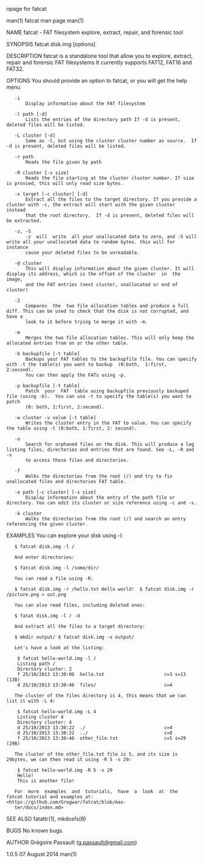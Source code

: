 npage for fatcat

man(1)                                                            fatcat man page                                                           man(1)

NAME
       fatcat - FAT filesystem explore, extract, repair, and forensic tool

SYNOPSIS
       fatcat disk.img [options]

DESCRIPTION
       fatcat  is a standalone tool that allow you to explore, extract, repair and forensic FAT filesystems It currently supports FAT12, FAT16 and
       FAT32.

OPTIONS
       You should provide an option to fatcat, or you will get the help menu

       -i
           Display information about the FAT filesystem

       -l path [-d]
           Lists the entries of the directory path If -d is present, deleted files will be listed.

       -L cluster [-d]
           Same as -l, but using the cluster cluster number as source.  If -d is present, deleted files will be listed.

       -r path
           Reads the file given by path

       -R cluster [-s size]
           Reads the file starting at the cluster cluster number. If size is provied, this will only read size bytes.

       -x target [-c cluster] [-d]
           Extract all the files to the target directory. If you provide a cluster with -c, the extract will start with the given cluster  instead
           that the root directory.  If -d is present, deleted files will be extracted.

       -z, -S
           -z  will  write  all your unallocated data to zero, and -S will write all your unallocated data to random bytes. this will for instance
           cause your deleted files to be unreadable.

       -@ cluster
           This will display information about the given cluster. It will display its address, which is the offset of the cluster  in  the  image,
           and the FAT entries (next cluster, unallocated or end of cluster)

       -2
           Compares  the  two file allocation tables and produce a full diff. This can be used to check that the disk is not corrupted, and have a
           look to it before trying to merge it with -m.

       -m
           Merges the two file allocation tables. This will only keep the allocated entries from on or the other table.

       -b backupfile [-t table]
           Backups your FAT tables to the backupfile file. You can specify with -t the table(s) you want to backup  (0:both,  1:first,  2:second).
           You can then apply the FATs using -p.

       -p backupfile [-t table]
           Patch  your  FAT  table using backupfile previously backuped file (using -b).  You can use -t to specify the table(s) you want to patch
           (0: both, 1:first, 2:second).

       -w cluster -v value [-t table]
           Writes the cluster entry in the FAT to value. You can specify the table using -t (0:both, 1:first, 2: second).

       -o
           Search for orphaned files on the disk. This will produce a log listing files, directories and entries that are found. See -L, -R and -x
           to access those files and directories.

       -f
           Walks the directories from the root (/) and try to fix unallocated files and directories FAT table.

       -e path [-c cluster] [-s size]
           Display information about the entry of the path file or directory. You can edit its cluster or size reference using -c and -s.

       -k cluster
           Walks the directories from the root (/) and search an entry referencing the given cluster.

EXAMPLES
       You can explore your disk using -l:

       $ fatcat disk.img -l /

       And enter directories:

       $ fatcat disk.img -l /some/dir/

       You can read a file using -R:

       $ fatcat disk.img -r /hello.txt Hello world!  $ fatcat disk.img -r /picture.png > out.png

       You can also read files, including deleted ones:

       $ fatat disk.img -l / -d

       And extract all the files to a target directory:

       $ mkdir output/ $ fatcat disk.img -x output/

       Let's have a look at the listing:

        $ fatcat hello-world.img -l /
        Listing path /
        Directory cluster: 2
        f 25/10/2013 13:30:06  hello.txt                      c=3 s=13 (13B)
        d 25/10/2013 13:30:46  files/                         c=4

       The cluster of the files directory is 4, this means that we can list it with -L 4:

        $ fatcat hello-world.img -L 4
        Listing cluster 4
        Directory cluster: 4
        d 25/10/2013 13:30:22  ./                             c=4
        d 25/10/2013 13:30:22  ../                            c=0
        f 25/10/2013 13:30:46  other_file.txt                 c=5 s=29 (29B)

       The cluster of the other_file.txt file is 5, and its size is 29bytes, we can then read it using -R 5 -s 29:

        $ fatcat hello-world.img -R 5 -s 29
        Hello!
        This is another file!

       For  more  examples  and  tutorials,  have  a  look  at  the  fatcat tutorial and examples at: <https://github.com/Gregwar/fatcat/blob/mas‐
       ter/docs/index.md>

SEE ALSO
       fatattr(1), mkdosfs(8)

BUGS
       No known bugs.

AUTHOR
       Grégoire Passault (g.passault@gmail.com)

1.0.5                                                             07 August 2014                                                            man(1)
